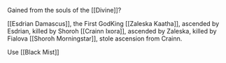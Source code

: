 Gained from the souls of the [[Divine]]?

[[Esdrian Damascus]], the First GodKing
[[Zaleska Kaatha]], ascended by Esdrian, killed by Shoroh
[[Crainn Ixora]], ascended by Zaleska, killed by Fialova
[[Shoroh Morningstar]], stole ascension from Crainn.

Use [[Black Mist]]